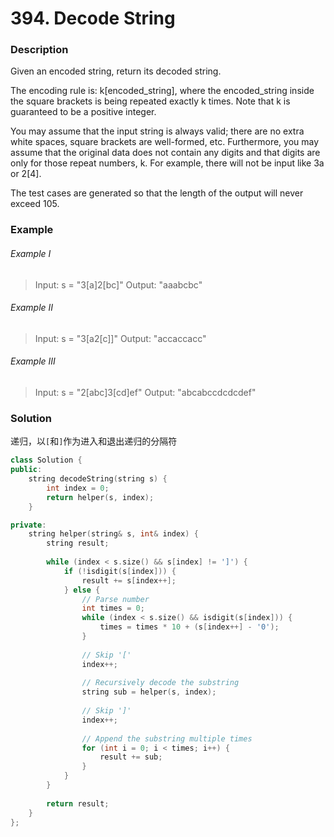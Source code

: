 # 394. Decode String

### Description

Given an encoded string, return its decoded string.

The encoding rule is: k[encoded_string], where the encoded_string inside the square brackets is being repeated exactly k times. Note that k is guaranteed to be a positive integer.

You may assume that the input string is always valid; there are no extra white spaces, square brackets are well-formed, etc. Furthermore, you may assume that the original data does not contain any digits and that digits are only for those repeat numbers, k. For example, there will not be input like 3a or 2[4].

The test cases are generated so that the length of the output will never exceed 105.

### Example 

###### Example I

> Input: s = "3[a]2[bc]"
> Output: "aaabcbc"

###### Example II

> Input: s = "3[a2[c]]"
> Output: "accaccacc"

###### Example III

> Input: s = "2[abc]3[cd]ef"
> Output: "abcabccdcdcdef"

### Solution

递归，以`[`和`]`作为进入和退出递归的分隔符

```c++
class Solution {
public:
    string decodeString(string s) {
        int index = 0;
        return helper(s, index);
    }

private:
    string helper(string& s, int& index) {
        string result;
        
        while (index < s.size() && s[index] != ']') {
            if (!isdigit(s[index])) {
                result += s[index++];
            } else {
                // Parse number
                int times = 0;
                while (index < s.size() && isdigit(s[index])) {
                    times = times * 10 + (s[index++] - '0');
                }
                
                // Skip '['
                index++;
                
                // Recursively decode the substring
                string sub = helper(s, index);
                
                // Skip ']'
                index++;
                
                // Append the substring multiple times
                for (int i = 0; i < times; i++) {
                    result += sub;
                }
            }
        }
        
        return result;
    }
};
```